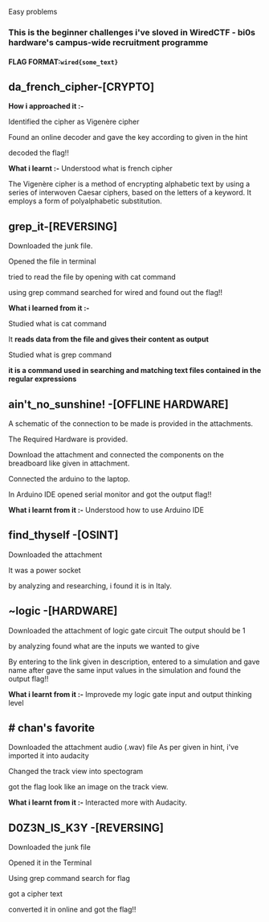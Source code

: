 Easy problems
### This is the beginner challenges i've sloved in WiredCTF - bi0s hardware's campus-wide recruitment programme

#### FLAG FORMAT:`wired{some_text}`
## da_french_cipher-[CRYPTO]
**How i approached it :-**

Identified the cipher as Vigenère cipher 

Found an online  decoder and gave the key according to given in the hint

decoded the flag!!

**What i learnt :-**
Understood what is french cipher 

The Vigenère cipher is a method of encrypting alphabetic text by using a series of interwoven Caesar ciphers, based on the letters of a keyword. It employs a form of polyalphabetic substitution.

##  grep_it-[REVERSING]

Downloaded the junk file.

Opened the file in terminal

tried to read the file by opening with cat command

using grep command searched for wired and found out the flag!!

**What i learned from it :-**

Studied what is cat command 

It **reads data from the file and gives their content as output**

Studied what is grep command

**it is a command used in searching and matching text files contained in the regular expressions**

##  ain't_no_sunshine! -[OFFLINE HARDWARE]

A schematic of the connection to be made is provided in the attachments. 

The Required Hardware is provided.

Download the attachment and connected the components on the breadboard like given in attachment.

Connected the arduino to the laptop.

In Arduino IDE opened serial monitor and got the output flag!!

**What i learnt from it :-** 
Understood how to use Arduino IDE

##  find_thyself -[OSINT]
Downloaded the attachment

It was a power socket

by analyzing and researching, i found it is in Italy.

##  ~logic -[HARDWARE]
Downloaded the attachment of logic gate circuit
The output should be 1 

by analyzing found what are the inputs we wanted to give

By entering to the link given in description, entered to a simulation and gave name
after gave the same input values in the simulation and found the output flag!!

**What i learnt from it :-**
Improvede my logic gate input and output thinking level

## # chan's favorite
Downloaded the attachment audio (.wav) file
As per given in hint, i've imported it into audacity

Changed the track view into spectogram

got the flag look like an image on the track view.

**What i learnt from it :-** 
Interacted more with Audacity.

##  D0Z3N_IS_K3Y -[REVERSING]

Downloaded the junk file

Opened it in the Terminal

Using grep command search for flag

got a cipher text 

converted it in online and got the flag!!
